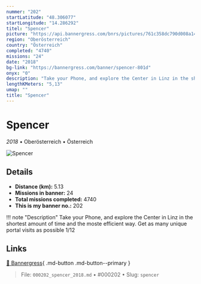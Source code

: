 ```yaml
---
nummer: "202"
startLatitude: "48.306077"
startLongitude: "14.286292"
titel: "Spencer"
picture: "https://api.bannergress.com/bnrs/pictures/761c358dc790d008a1478a970f7476f2"
region: "Oberösterreich"
country: "Österreich"
completed: "4740"
missions: "24"
date: "2018"
bg-link: "https://bannergress.com/banner/spencer-801d"
onyx: "0"
description: "Take your Phone, and explore the Center in Linz in the shortest amount of time and the moste efficient way. Get as many unique portal visits as possible 1/12"
lengthKMeters: "5,13"
umap: ""
title: "Spencer"
---
```

# Spencer

*2018* • Oberösterreich • Österreich

![Spencer](https://api.bannergress.com/bnrs/pictures/761c358dc790d008a1478a970f7476f2)

## Details
- **Distance (km):** 5.13
- **Missions in banner:** 24
- **Total missions completed:** 4740
- **This is my banner no.:** 202


!!! note "Description"
    Take your Phone, and explore the Center in Linz in the shortest amount of time and the moste efficient way. Get as many unique portal visits as possible 1/12



## Links
[🔗 Bannergress](https://bannergress.com/banner/spencer-801d){ .md-button .md-button--primary }



> File: `000202_spencer_2018.md` • #000202 • Slug: `spencer`
